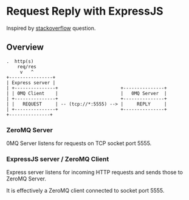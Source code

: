 # Request Reply with ExpressJS
Inspired by [stackoverflow](http://stackoverflow.com/questions/25830002/how-to-receive-zmq-message-inside-express-middleware) question.

## Overview

 ```
 .  http(s) 
     req/res                          
      v   ^                 
 +----------------+ 
 | Express server |    
 | +---------------+                       +---------------+
 | | 0MQ Client    |                       |   0MQ Server  |
 | +---------------+                       +---------------+
 | |   REQUEST     | -- (tcp://*:5555) --> |     REPLY     |
 | +---------------+                       +---------------+
 +---------------+          
 ```
 
### ZeroMQ Server
 
0MQ Server listens for requests on TCP socket port 5555.
 
### ExpressJS server / ZeroMQ Client
  
Express server listens for incoming HTTP requests 
and sends those to ZeroMQ Server.
  
It is effectively a ZeroMQ client connected to socket port 5555.
 
